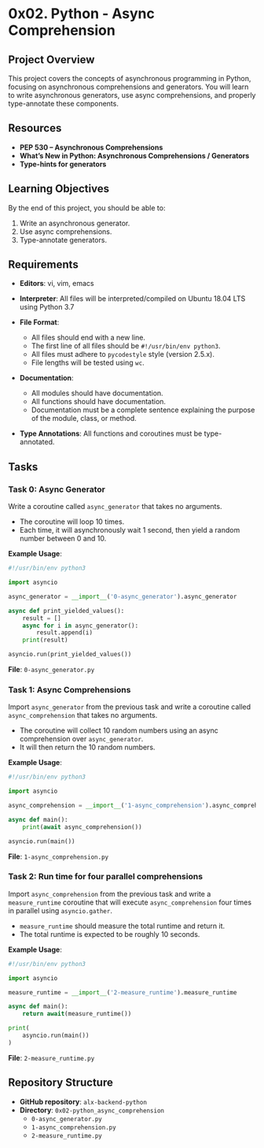 # 0x02. Python - Async Comprehension

## Project Overview

This project covers the concepts of asynchronous programming in Python, focusing on asynchronous comprehensions and generators. You will learn to write asynchronous generators, use async comprehensions, and properly type-annotate these components.

## Resources

- **PEP 530 – Asynchronous Comprehensions**
- **What’s New in Python: Asynchronous Comprehensions / Generators**
- **Type-hints for generators**

## Learning Objectives

By the end of this project, you should be able to:

1. Write an asynchronous generator.
2. Use async comprehensions.
3. Type-annotate generators.

## Requirements

- **Editors**: vi, vim, emacs
- **Interpreter**: All files will be interpreted/compiled on Ubuntu 18.04 LTS using Python 3.7
- **File Format**:
  - All files should end with a new line.
  - The first line of all files should be `#!/usr/bin/env python3`.
  - All files must adhere to `pycodestyle` style (version 2.5.x).
  - File lengths will be tested using `wc`.

- **Documentation**:
  - All modules should have documentation.
  - All functions should have documentation.
  - Documentation must be a complete sentence explaining the purpose of the module, class, or method.
  
- **Type Annotations**: All functions and coroutines must be type-annotated.

## Tasks

### Task 0: Async Generator

Write a coroutine called `async_generator` that takes no arguments.

- The coroutine will loop 10 times.
- Each time, it will asynchronously wait 1 second, then yield a random number between 0 and 10.

**Example Usage**:
```python
#!/usr/bin/env python3

import asyncio

async_generator = __import__('0-async_generator').async_generator

async def print_yielded_values():
    result = []
    async for i in async_generator():
        result.append(i)
    print(result)

asyncio.run(print_yielded_values())
```

**File**: `0-async_generator.py`

### Task 1: Async Comprehensions

Import `async_generator` from the previous task and write a coroutine called `async_comprehension` that takes no arguments.

- The coroutine will collect 10 random numbers using an async comprehension over `async_generator`.
- It will then return the 10 random numbers.

**Example Usage**:
```python
#!/usr/bin/env python3

import asyncio

async_comprehension = __import__('1-async_comprehension').async_comprehension

async def main():
    print(await async_comprehension())

asyncio.run(main())
```

**File**: `1-async_comprehension.py`

### Task 2: Run time for four parallel comprehensions

Import `async_comprehension` from the previous task and write a `measure_runtime` coroutine that will execute `async_comprehension` four times in parallel using `asyncio.gather`.

- `measure_runtime` should measure the total runtime and return it.
- The total runtime is expected to be roughly 10 seconds.

**Example Usage**:
```python
#!/usr/bin/env python3

import asyncio

measure_runtime = __import__('2-measure_runtime').measure_runtime

async def main():
    return await(measure_runtime())

print(
    asyncio.run(main())
)
```

**File**: `2-measure_runtime.py`

## Repository Structure

- **GitHub repository**: `alx-backend-python`
- **Directory**: `0x02-python_async_comprehension`
  - `0-async_generator.py`
  - `1-async_comprehension.py`
  - `2-measure_runtime.py`



